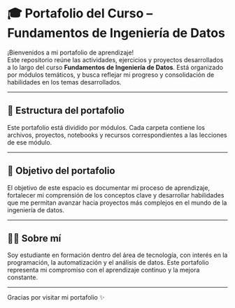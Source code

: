 # 🎓 Portafolio del Curso – Fundamentos de Ingeniería de Datos

¡Bienvenidos a mi portafolio de aprendizaje!  
Este repositorio reúne las actividades, ejercicios y proyectos desarrollados a lo largo del curso **Fundamentos de Ingeniería de Datos**. Está organizado por módulos temáticos, y busca reflejar mi progreso y consolidación de habilidades en los temas desarrollados.

---

## 📁 Estructura del portafolio

Este portafolio está dividido por módulos. Cada carpeta contiene los archivos, proyectos, notebooks y recursos correspondientes a las lecciones de ese módulo.

---

## 🚀 Objetivo del portafolio

El objetivo de este espacio es documentar mi proceso de aprendizaje, fortalecer mi comprensión de los conceptos clave y desarrollar habilidades que me permitan avanzar hacia proyectos más complejos en el mundo de la ingeniería de datos.

---

## 👩‍💻 Sobre mí

Soy estudiante en formación dentro del área de tecnología, con interés en la programación, la automatización y el análisis de datos. Este portafolio representa mi compromiso con el aprendizaje continuo y la mejora constante.

---


Gracias por visitar mi portafolio ✨
